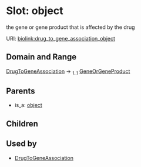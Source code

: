 
# Slot: object


the gene or gene product that is affected by the drug

URI: [biolink:drug_to_gene_association_object](https://w3id.org/biolink/vocab/drug_to_gene_association_object)


## Domain and Range

[DrugToGeneAssociation](DrugToGeneAssociation.md) &#8594;  <sub>1..1</sub> [GeneOrGeneProduct](GeneOrGeneProduct.md)

## Parents

 *  is_a: [object](object.md)

## Children


## Used by

 * [DrugToGeneAssociation](DrugToGeneAssociation.md)
